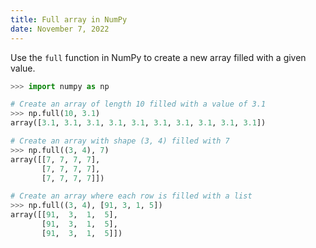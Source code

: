 ```yaml
---
title: Full array in NumPy
date: November 7, 2022
---
```


Use the `full` function in NumPy to create a new array filled with a given value.

```python
>>> import numpy as np

# Create an array of length 10 filled with a value of 3.1
>>> np.full(10, 3.1)
array([3.1, 3.1, 3.1, 3.1, 3.1, 3.1, 3.1, 3.1, 3.1, 3.1])

# Create an array with shape (3, 4) filled with 7
>>> np.full((3, 4), 7)
array([[7, 7, 7, 7],
       [7, 7, 7, 7],
       [7, 7, 7, 7]])

# Create an array where each row is filled with a list
>>> np.full((3, 4), [91, 3, 1, 5])
array([[91,  3,  1,  5],
       [91,  3,  1,  5],
       [91,  3,  1,  5]])
```